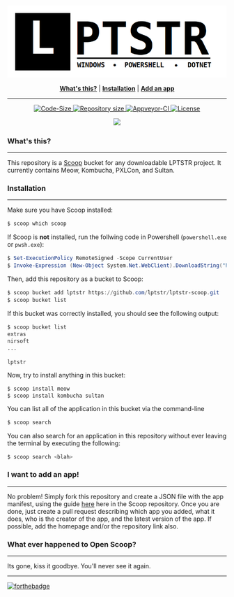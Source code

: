 <p align="center"><img src="https://raw.githubusercontent.com/lptstr/logos/master/with-tagline.png" alt="logo"/></p>
<p align="center">
<b><a href="https://github.com/lptstr/lptstr-scoop#whats-this">What's this?</a></b>
|
<b><a href="https://github.com/lptstr/lptstr-scoop#installation">Installation</a></b>
|
<b><a href="https://github.com/lptstr/lptstr-scoop#i-want-to-add-an-app">Add an app</a></b>
</p>

- - -
<p align="center"><a href="https://github.com/lptstr/lptstr-scoop">
    <a href="https://github.com/lptstr/lptstr-scoop" >
        <img src="https://img.shields.io/github/languages/code-size/lptstr/lptstr-scoop.svg?style=for-the-badge" alt="Code-Size" />
    </a>
    <a href="https://github.com/lptstr/lptstr-scoop">
        <img src="https://img.shields.io/github/repo-size/lptstr/lptstr-scoop.svg?style=for-the-badge" alt="Repository size" />
    </a>
    <a href="">
        <img src="https://img.shields.io/appveyor/ci/lptstr/lptstr-scoop.svg?style=for-the-badge" alt="Appveyor-CI" />
    </a>
    <a href="https://github.com/lptstr/lptstr-scoop/blob/master/LICENSE">
        <img src="https://img.shields.io/github/license/lptstr/lptstr-scoop.svg?style=for-the-badge" alt="License" />
    </a>
</p>
<p align="center">
    <a href="http://spacemacs.org">
        <img src="https://lptstr.github.io/lptstr-images/badges/made-with-wordpad.svg" />
    </a>
</p>

### What's this?
---
This repository is a [Scoop](http://scoop.sh/) bucket for any downloadable LPTSTR project. It currently contains Meow, Kombucha, PXLCon,  and Sultan.

### Installation
---
Make sure you have Scoop installed:
```powershell
$ scoop which scoop
```

If Scoop is **not** installed, run the follwing code in Powershell (`powershell.exe` or `pwsh.exe`):
```powershell
$ Set-ExecutionPolicy RemoteSigned -Scope CurrentUser
$ Invoke-Expression (New-Object System.Net.WebClient).DownloadString("http://get.scoop.sh")
```

Then, add this repository as a bucket to Scoop:
```powershell
$ scoop bucket add lptstr https://github.com/lptstr/lptstr-scoop.git
$ scoop bucket list
```
If this bucket was correctly installed, you should see the following output:
```
$ scoop bucket list
extras
nirsoft
...

lptstr
```
Now, try to install anything in this bucket:
```
$ scoop install meow
$ scoop install kombucha sultan
```

You can list all of the application in this bucket via the command-line
```powershell
$ scoop search
```

You can also search for an application in this repository without ever leaving the terminal by executing the following:
```powershell
$ scoop search <blah>
```

### I want to add an app!
---
No problem! Simply fork this repository and create a JSON file with the app manifest, using the guide [here](https://github.com/lukesampson/scoop/wiki/App-Manifests) here in the Scoop repository.
Once you are done, just create a pull request describing which app you added, what it does, who is the creator of the app, and the latest version of the app. If possible, add the homepage and/or the repository link also.

### What ever happened to Open Scoop?
---
Its gone, kiss it goodbye. You'll never see it again.

---
[![forthebadge](https://forthebadge.com/images/badges/powered-by-comcast.svg)](https://forthebadge.com)
